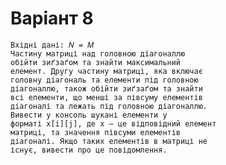 # Варіант 8
    Вхідні дані: 𝑁 = 𝑀
    Частину матриці над головною діагоналлю
    обійти зиґзаґом та знайти максимальний
    елемент. Другу частину матриці, яка включає
    головну діагональ та елементи під головною
    діагоналлю, також обійти зиґзаґом та знайти
    всі елементи, що менші за півсуму елементів
    діагоналі та лежать під головною діагоналлю.
    Вивести у консоль шукані елементи у
    форматі x[i][j], де x – це відповідний елемент
    матриці, та значення півсуми елементів
    діагоналі. Якщо таких елементів в матриці не
    існує, вивести про це повідомлення.